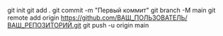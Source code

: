 git init
git add .
git commit -m "Первый коммит"
git branch -M main
git remote add origin https://github.com/ВАШ_ПОЛЬЗОВАТЕЛЬ/ВАШ_РЕПОЗИТОРИЙ.git
git push -u origin main
